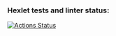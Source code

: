 ### Hexlet tests and linter status:
[![Actions Status](https://github.com/sseezov/js-oop-project-62/workflows/hexlet-check/badge.svg)](https://github.com/sseezov/js-oop-project-62/actions)